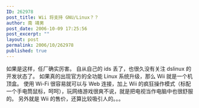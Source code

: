 ```yaml
---
ID: 262978
post_title: Wii 将支持 GNU/Linux？？
author: 南 靖男
post_date: 2006-10-09 17:25:56
post_excerpt: ""
layout: post
permalink: 2006/10/262978
published: true
---
```

如果是这样，任厂确实厉害。
自从自己的 ids 丢了，也很久没有关注 dslinux 的开发状态了。
如果真的出现官方的全功能 Linux 系统升级，那么 Wii 就是一个机顶盒。
使用 Wi-Fi 很容易就可以与 Web 连接，加上 Wii 的疯狂操作模式（标配一个手电筒鼠标，呵呵），玩网络游戏很爽不说，就是把电视当作电脑中也很舒服的。
另外就是 Wii 的售价，还算比较吸引人的。。。